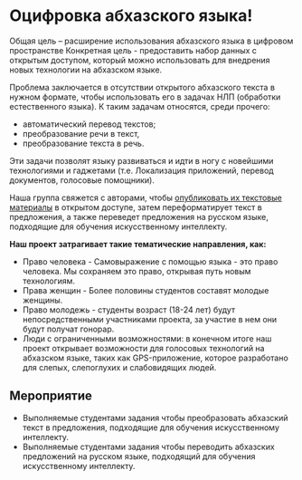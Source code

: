 # Оцифровка абхазского языка!
Общая цель – расширение использования абхазского языка в цифровом пространстве
Конкретная цель - предоставить набор данных с открытым доступом, который можно использовать для внедрения новых технологии на абхазском языке.

Проблема заключается в отсутствии открытого абхазского текста в нужном формате, чтобы использовать его в задачах НЛП (обработки естественного языка).
К таким задачам относятся, среди прочего:
-   автоматический перевод текстов;
-   преобразование речи в текст,
-   преобразование текста в речь.
 
Эти задачи позволят языку развиваться и идти в ногу с новейшими технологиями и гаджетами (т.е. Локализация приложений, перевод документов, голосовые помощники).

Наша группа свяжется с авторами, чтобы [опубликовать их текстовые материалы](https://github.com/danielinux7/abkhazian-books#readme) в открытом доступе, затем переформатирует текст в предложения, а также переведет предложения на русском языке, подходящие для обучения искусственному интеллекту.

**Наш проект затрагивает такие тематические направления, как:**
-   Право человека - Самовыражение с помощью языка - это право человека. Мы сохраняем это право, открывая путь новым технологиям.
-   Права женщин - Более половины студентов составят молодые женщины.
-   Право молодежь - студенты возраст (18-24 лет) будут непосредственными участниками проекта, за участие в нем они будут получат гонорар.
-   Люди с ограниченными возможностями: в конечном итоге наш проект открывает возможности для голосовых технологий на абхазском языке, таких как GPS-приложение, которое разработано для слепых, слепоглухих и слабовидящих людей.

## Мероприятие
- Выполняемые студентами задания чтобы преобразовать абхазский текст в предложения, подходящие для обучения искусственному интеллекту.
- Выполняемые студентами задания чтобы переводить абхазских предложений на русском языке, подходящий для обучения искусственному интеллекту.
